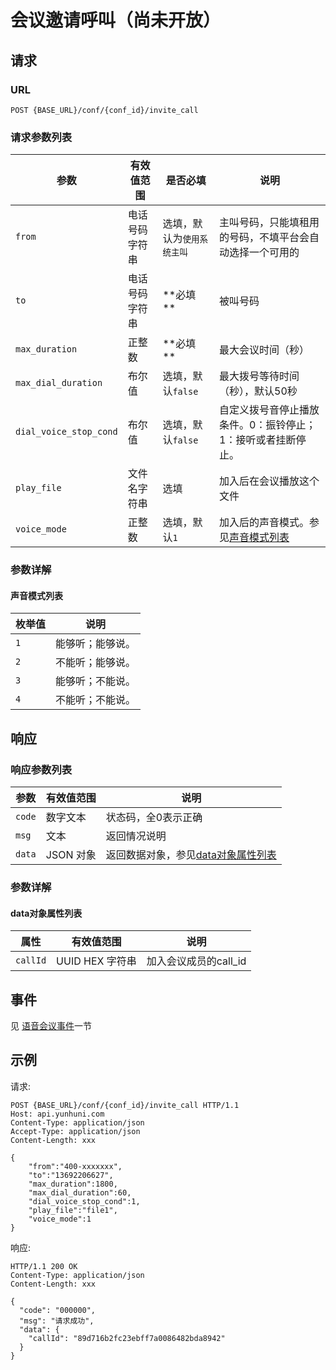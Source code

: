 # 会议邀请呼叫（尚未开放）
<!--toc-->

## 请求

### URL

```
POST {BASE_URL}/conf/{conf_id}/invite_call
```

### 请求参数列表

| 参数                    | 有效值范围       | 是否必填                | 说明                                       |
| --------------------- | ----------- | ------------------- | ---------------------------------------- |
| `from`                | 电话号码字符串     | 选填，默认为`使用系统主叫`        | 主叫号码，只能填租用的号码，不填平台会自动选择一个可用的                       |
| `to`                  | 电话号码字符串     |  **必填 **          | 被叫号码                        |
| `max_duration`        | 正整数     |  **必填 **     | 最大会议时间（秒）                |
| `max_dial_duration`   | 布尔值     |  选填，默认`false` | 最大拨号等待时间（秒），默认50秒                  |
| `dial_voice_stop_cond`| 布尔值     |  选填，默认`false` | 自定义拨号音停止播放条件。0：振铃停止；1：接听或者挂断停止。                  |
| `play_file`           | 文件名字符串     |  选填   | 加入后在会议播放这个文件       |
| `voice_mode`          | 正整数     |选填，默认`1`  | 加入后的声音模式。参见[声音模式列表](#声音模式列表)                   |

### 参数详解

#### 声音模式列表 
| 枚举值  | 说明                                  |
| ---- | ---------------------------------------- |
| `1`  | 能够听；能够说。 |
| `2`  | 不能听；能够说。 |
| `3`  | 能够听；不能说。 |
| `4`  | 不能听；不能说。 |

## 响应

### 响应参数列表

| 参数     | 有效值范围   | 说明                            |
| ------ | ------- | ----------------------------- |
| `code` | 数字文本    | 状态码，全0表示正确                    |
| `msg`  | 文本      | 返回情况说明                        |
| `data` | JSON 对象 | 返回数据对象，参见[data对象属性列表](#data对象属性列表)|

### 参数详解

#### data对象属性列表

| 属性       | 有效值范围        | 说明       |
| -------- | ------------ | -------- |
| `callId` | UUID HEX 字符串 | 加入会议成员的call_id |

## 事件

见 [语音会议事件](../evt/conf/index.md)一节

## 示例

请求:
```http
POST {BASE_URL}/conf/{conf_id}/invite_call HTTP/1.1
Host: api.yunhuni.com
Content-Type: application/json
Accept-Type: application/json
Content-Length: xxx

{
	"from":"400-xxxxxxx",
	"to":"13692206627",
	"max_duration":1800,
	"max_dial_duration":60,
	"dial_voice_stop_cond":1,
	"play_file":"file1",
	"voice_mode":1
}
```

响应:
```http
HTTP/1.1 200 OK
Content-Type: application/json
Content-Length: xxx

{
  "code": "000000",
  "msg": "请求成功",
  "data": {
    "callId": "89d716b2fc23ebff7a0086482bda8942"
  }
}
```

